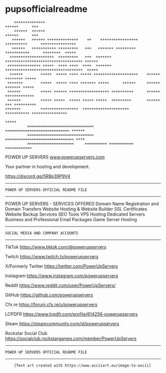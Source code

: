 # pupsofficialreadme
                                                                                            
        ++++++++++++++                                                ++++++      +++               
        ++++++  ++++++                                                ++++++      +++               
       ++++++   ++++++ ++++++++++++++    ++    +++++++++++++++++ ++++++++++      ++++++++++++++++   
       ++++++   +++++++++++ +++++++++   +++   +++++++ +++++++++ +++++++++++      ++++++++  +++++    
      ++++++++++++++++++++  +++++++++   +++  +++++++  +++++++++++++++++++++++++++++++++++ ++++++    
     +++++++++++++++ +++++  ++++ ++++  ++++  +++++++ +++++++++++++++++++++++++++++++++++  +++++     
      ++++++        +++++  +++++ ++++ +++++ ++++++++++++++++++++    ++++++      ++++++++ +++++      
     +++++++        +++++  +++++ ++++ +++++++ +++++      ++++++     ++++++      +++++++ +++++       
     ++++++         +++++ ++++++ ++++++++++++++++++ ++++++++++      ++++++     +++++++++++++        
     ++++++         +++++ +++++  +++++ +++++ +++++  +++++++++       ++++++    +++ ++++++++++        
    +++++++         +++++++++++++++++  +++++++++++++++++++++         +++++++++++ ++++++++++++++++   
                                                                                 +++++              
              ==============================      ============================= ++++++              
              ==============================     =============================== ++++               
              =====================     ========== ===========      ============                   
                                                                                                         
                                                                                               
POWER UP SERVERS
www.powerupservers.com

Your partner in hosting and development.

https://discord.gg/5R8p39P9V4


**************************************************

	POWER UP SERVERS OFFICIAL README FILE

**************************************************

POWER UP SERVERS - SERVICES OFFERED
Domain Name Registration and Domain Transfers
Website Hosting & Website Builder
SSL Certificates
Website Backup Services
SEO Tools
VPS Hosting
Dedicated Servers
Business and Professional Email Packages
Game Server Hosting


**************************************************

	SOCIAL MEDIA AND COMPANY ACCOUNTS

**************************************************

TikTok
https://www.tiktok.com/@powerupservers

Twitch
https://www.twitch.tv/powerupservers

X/Formerly Twitter
https://twitter.com/PowerUpServers

Instagram
https://www.instagram.com/powerupservers

Reddit
https://www.reddit.com/user/PowerUpServers/

GitHub
https://github.com/powerupservers

Cfx.re
https://forum.cfx.re/u/powerupservers

LCPDFR
https://www.lcpdfr.com/profile/614256-powerupservers

Steam
https://steamcommunity.com/id/powerupservers

Rockstar Social Club
https://socialclub.rockstargames.com/member/PowerUpServers


**************************************************

	POWER UP SERVERS OFFICIAL README FILE

**************************************************






		[Text art created with https://www.asciiart.eu/image-to-ascii]

